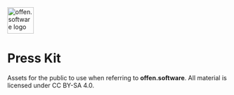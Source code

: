 <a href="https://www.offen.software/">
    <img src="https://offen.github.io/press-kit/avatars/avatar-OS-header.svg" alt="offen.software logo" title="offen.software" width="60px"/>
</a>

# Press Kit

Assets for the public to use when referring to **offen.software**. All material is licensed under CC BY-SA 4.0.

